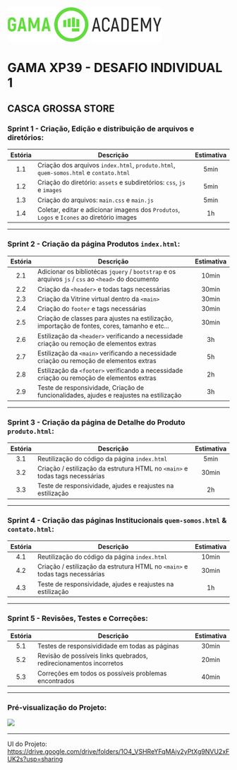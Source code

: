 <img src="https://github.com/micheldslive/GamaXP39-Desafio01/blob/master/demo/gama-logo.png" width="350" />

# GAMA XP39 - DESAFIO INDIVIDUAL 1

## CASCA GROSSA STORE

### Sprint 1 - Criação, Edição e distribuição de arquivos e diretórios: 

| Estória | Descrição | Estimativa |
| :---: | --- | :---: |
| 1.1 | Criação dos arquivos `index.html`, `produto.html`, `quem-somos.html` e `contato.html` | 5min |
| 1.2 | Criação do diretório: `assets` e subdiretórios: `css`, `js` e `images` | 5min |
| 1.3 | Criação do arquivos: `main.css` e `main.js` | 5min |
| 1.4 | Coletar, editar e adicionar imagens dos `Produtos`, `Logos` e `Icones` ao diretório images | 1h |

--------------------------

### Sprint 2 - Criação da página Produtos `index.html`:

| Estória | Descrição | Estimativa |
| :---: | --- | :---: |
| 2.1 | Adicionar os bibliotécas `jquery` / `bootstrap` e os arquivos `js` / `css` ao `<head>` do documento | 10min |
| 2.2 | Criação da `<header>` e todas tags necessárias | 30min |
| 2.3 | Criação da Vitrine virtual dentro da `<main>` | 30min |
| 2.4 | Criação do `footer` e tags necessárias | 30min |
| 2.5 | Criação de classes para ajustes na estilização, importação de fontes, cores, tamanho e etc... | 30min |
| 2.6 | Estilização da `<header>` verificando a necessidade criação ou remoção de elementos extras | 3h |
| 2.7 | Estilização da `<main>` verificando a necessidade criação ou remoção de elementos extras | 5h |
| 2.8 | Estilização da `<footer>` verificando a necessidade criação ou remoção de elementos extras | 2h |
| 2.9 | Teste de responsividade, Criação de funcionalidades, ajudes e reajustes na estilização | 3h |

---------------------------
### Sprint 3 - Criação da página de Detalhe do Produto `produto.html`:

| Estória | Descrição | Estimativa |
| :---: | --- | :---: |
| 3.1 | Reutilização do código da página `index.html` | 5min |
| 3.2 | Criação / estilização da estrutura HTML no `<main>` e todas tags necessárias | 30min |
| 3.3 | Teste de responsividade, ajudes e reajustes na estilização | 2h |
-------------------------------------
### Sprint 4 - Criação das páginas Institucionais `quem-somos.html` & `contato.html`:

| Estória | Descrição | Estimativa |
| :---: | --- | :---: |
| 4.1 | Reutilização do código da página `index.html` | 10min |
| 4.2 | Criação / estilização da estrutura HTML no `<main>` e todas tags necessárias | 30min |
| 4.3 | Teste de responsividade, ajudes e reajustes na estilização | 1h |
-------------------------------------
### Sprint 5 - Revisões, Testes e Correções:

| Estória | Descrição | Estimativa |
| :---: | --- | :---: |
| 5.1 | Testes de responsivididade em todas as páginas | 30min |
| 5.2 | Revisão de possíveis links quebrados, redirecionamentos incorretos | 20min |
| 5.3 | Correções em todos os possíveis problemas encontrados | 40min |

-------------------------------------
### Pré-visualização do Projeto:	
<img src="https://github.com/micheldslive/GamaXP39-Desafio01/blob/master/demo/preview.gif" width="700"   />

-------------------------------------
UI do Projeto: https://drive.google.com/drive/folders/1O4_VSHReYFqMAiy2yPtXg9NVU2xFUK2s?usp=sharing
